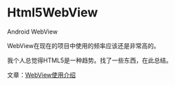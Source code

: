# Html5WebView
Android WebView

WebView在现在的项目中使用的频率应该还是非常高的。

我个人总觉得HTML5是一种趋势。找了一些东西，在此总结。

文章：[WebView使用介绍](http://www.jianshu.com/p/3fcf8ba18d7f)
